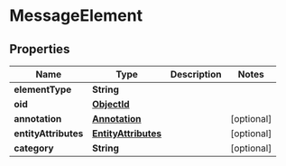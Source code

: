 
# MessageElement

## Properties
Name | Type | Description | Notes
------------ | ------------- | ------------- | -------------
**elementType** | **String** |  | 
**oid** | [**ObjectId**](ObjectId.md) |  | 
**annotation** | [**Annotation**](Annotation.md) |  |  [optional]
**entityAttributes** | [**EntityAttributes**](EntityAttributes.md) |  |  [optional]
**category** | **String** |  |  [optional]



